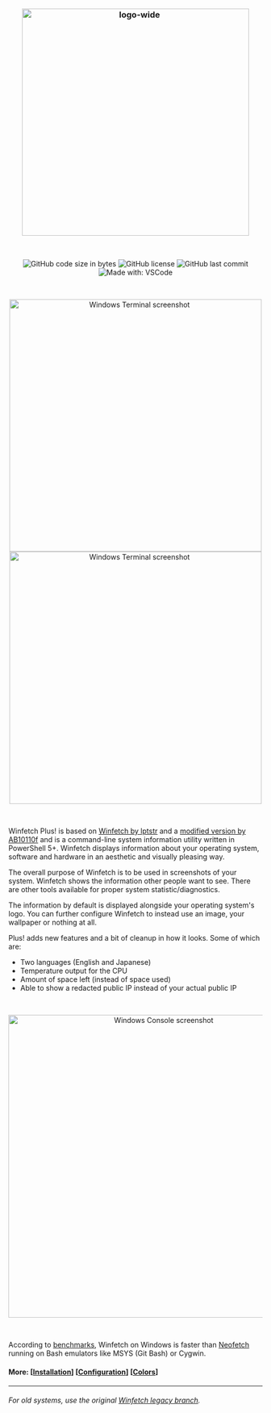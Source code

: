 <h3 align="center"><img alt="logo-wide" src="https://github.com/Visnes/winfetchplus/assets/15141314/1cbfdf7d-6478-48f9-82b4-3b5cf270e0c7" width="450px"></h3>

<br />
<p align="center">
<img alt="GitHub code size in bytes" src="https://img.shields.io/github/languages/code-size/visnes/winfetchplus.svg">
<img alt="GitHub license" src="https://img.shields.io/github/license/visnes/winfetchplus.svg">
<img alt="GitHub last commit" src="https://img.shields.io/github/last-commit/visnes/winfetchplus.svg">
<img alt="Made with: VSCode" src="https://img.shields.io/badge/made%20with-vscode-blue.svg">
</p>

<br />
<p align="center">
<img alt="Windows Terminal screenshot" src="https://github.com/Visnes/winfetchplus/assets/15141314/7c2ad63c-64d8-43ba-9673-11654f8d3a9b" width="500px">
<img alt="Windows Terminal screenshot" src="https://github.com/Visnes/winfetchplus/assets/15141314/92501f9c-63b0-4a31-aa8f-7eb58ad61edc" width="500px">
</p>
<br />

Winfetch Plus! is based on [Winfetch by lptstr](https://github.com/lptstr/winfetch) and a [modified version by AB10110f](https://github.com/AB10110F/Winfetch-Themes) and is a command-line system information utility written in PowerShell 5+. Winfetch displays information about your operating system, software and hardware in an aesthetic and visually pleasing way.

The overall purpose of Winfetch is to be used in screenshots of your system. Winfetch shows the information other people want to see. There are other tools available for proper system statistic/diagnostics.

The information by default is displayed alongside your operating system's logo. You can further configure Winfetch to instead use an image, your wallpaper or nothing at all.

Plus! adds new features and a bit of cleanup in how it looks. Some of which are:

* Two languages (English and Japanese)
* Temperature output for the CPU
* Amount of space left (instead of space used)
* Able to show a redacted public IP instead of your actual public IP

<br />
<p align="center">
<img alt="Windows Console screenshot" src="https://user-images.githubusercontent.com/46838874/109414338-620f5180-79d8-11eb-8b73-e360a7913659.png" width="600px">
</p>
<br />

According to [benchmarks](https://github.com/lptstr/winfetch/wiki/Winfetch-vs-Neofetch), Winfetch on Windows is faster than [Neofetch](https://github.com/dylanaraps/neofetch) running on Bash emulators like MSYS (Git Bash) or Cygwin.

#### More: \[[Installation](https://github.com/lptstr/winfetch/wiki/Installation)\] \[[Configuration](https://github.com/lptstr/winfetch/wiki/Configuration)\] \[[Colors](https://github.com/lptstr/winfetch/wiki/ANSI-Colors)\]

---

###### _For old systems, use the original [Winfetch legacy branch](https://github.com/lptstr/winfetch/tree/legacy)._
